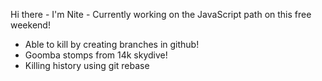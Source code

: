 Hi there - I'm Nite - Currently working on the JavaScript path on this free weekend!

* Able to kill by creating branches in github!
* Goomba stomps from 14k skydive!
* Killing history using git rebase
